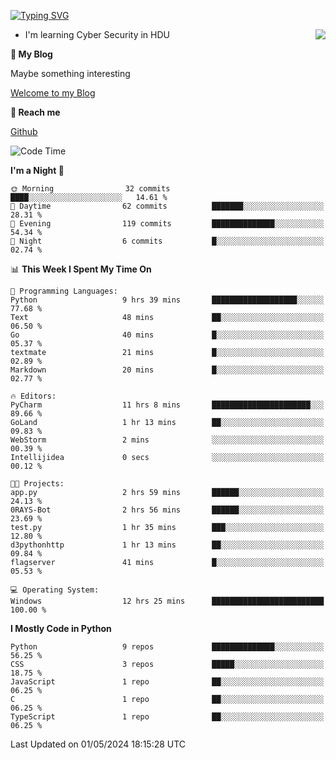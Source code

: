 [![Typing SVG](https://readme-typing-svg.herokuapp.com?font=Fira+Code&pause=1000&random=false&width=450&height=60&lines=Hello+%F0%9F%91%8B%F0%9F%8F%BB;I'm+JBNRZ)](https://git.io/typing-svg)

<a href="#">
  <img align="right" src="https://github-readme-stats.vercel.app/api?username=JBNRZ&show_icons=true&bg_color=15,f2f7fd,E0EAFC" />
</a>

- I'm learning Cyber Security in HDU

 **🌱 My Blog**

Maybe something interesting

[Welcome to my Blog](https://jbnrz.com.cn/)

 **💬 Reach me** 

[Github](https://github.com/JBNRZ)


<!--START_SECTION:waka-->
![Code Time](http://img.shields.io/badge/Code%20Time-435%20hrs%2034%20mins-blue)

**I'm a Night 🦉** 

```text
🌞 Morning                32 commits          ████░░░░░░░░░░░░░░░░░░░░░   14.61 % 
🌆 Daytime                62 commits          ███████░░░░░░░░░░░░░░░░░░   28.31 % 
🌃 Evening                119 commits         ██████████████░░░░░░░░░░░   54.34 % 
🌙 Night                  6 commits           █░░░░░░░░░░░░░░░░░░░░░░░░   02.74 % 
```


📊 **This Week I Spent My Time On** 

```text
💬 Programming Languages: 
Python                   9 hrs 39 mins       ███████████████████░░░░░░   77.68 % 
Text                     48 mins             ██░░░░░░░░░░░░░░░░░░░░░░░   06.50 % 
Go                       40 mins             █░░░░░░░░░░░░░░░░░░░░░░░░   05.37 % 
textmate                 21 mins             █░░░░░░░░░░░░░░░░░░░░░░░░   02.89 % 
Markdown                 20 mins             █░░░░░░░░░░░░░░░░░░░░░░░░   02.77 % 

🔥 Editors: 
PyCharm                  11 hrs 8 mins       ██████████████████████░░░   89.66 % 
GoLand                   1 hr 13 mins        ██░░░░░░░░░░░░░░░░░░░░░░░   09.83 % 
WebStorm                 2 mins              ░░░░░░░░░░░░░░░░░░░░░░░░░   00.39 % 
Intellijidea             0 secs              ░░░░░░░░░░░░░░░░░░░░░░░░░   00.12 % 

🐱‍💻 Projects: 
app.py                   2 hrs 59 mins       ██████░░░░░░░░░░░░░░░░░░░   24.13 % 
0RAYS-Bot                2 hrs 56 mins       ██████░░░░░░░░░░░░░░░░░░░   23.69 % 
test.py                  1 hr 35 mins        ███░░░░░░░░░░░░░░░░░░░░░░   12.80 % 
d3pythonhttp             1 hr 13 mins        ██░░░░░░░░░░░░░░░░░░░░░░░   09.84 % 
flagserver               41 mins             █░░░░░░░░░░░░░░░░░░░░░░░░   05.53 % 

💻 Operating System: 
Windows                  12 hrs 25 mins      █████████████████████████   100.00 % 
```

**I Mostly Code in Python** 

```text
Python                   9 repos             ██████████████░░░░░░░░░░░   56.25 % 
CSS                      3 repos             █████░░░░░░░░░░░░░░░░░░░░   18.75 % 
JavaScript               1 repo              ██░░░░░░░░░░░░░░░░░░░░░░░   06.25 % 
C                        1 repo              ██░░░░░░░░░░░░░░░░░░░░░░░   06.25 % 
TypeScript               1 repo              ██░░░░░░░░░░░░░░░░░░░░░░░   06.25 % 
```




 Last Updated on 01/05/2024 18:15:28 UTC
<!--END_SECTION:waka-->
